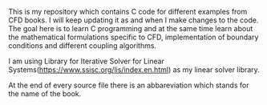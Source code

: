 This is my repository which contains C code for different examples from CFD books. I will keep updating it as and when I make changes to the code. The goal here is to learn C programming and at the same time learn about the mathematical formulations specific to CFD, implementation of boundary conditions and different coupling algorithms.

I am using Library for Iterative Solver for Linear Systems(https://www.ssisc.org/lis/index.en.html) as my linear solver library.

At the end of every source file there is an abbareviation which stands for the name of the book. 

